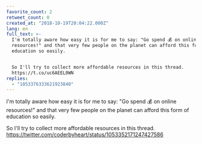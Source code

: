 ```yaml
---
favorite_count: 2
retweet_count: 0
created_at: "2018-10-19T20:04:22.000Z"
lang: en
full_text: >-
  I'm totally aware how easy it is for me to say: "Go spend 💰 on online
  resources!" and that very few people on the planet can afford this form of
  education so easily. 


  So I'll try to collect more affordable resources in this thread.
  https://t.co/uc6AEEL0WN
replies:
  - "1053376333621923840"
---
```


I'm totally aware how easy it is for me to say: "Go spend 💰 on online
resources!" and that very few people on the planet can afford this form of
education so easily.

So I'll try to collect more affordable resources in this thread.
<https://twitter.com/coderbyheart/status/1053352171247427586>
